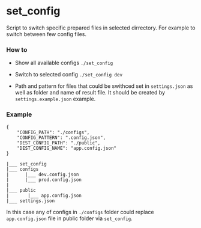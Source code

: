 # set_config

Script to switch specific prepared files in selected dirrectory.
For example to switch between few config files.

### How to

- Show all available configs
`./set_config`

- Switch to selected config
`./set_config dev`

- Path and pattern for files that could be swithced set in `settings.json` as well as folder and name of result file. It should be created by `settings.example.json` example.

### Example

```
{
    "CONFIG_PATH": "./configs",
    "CONFIG_PATTERN": ".config.json",
    "DEST_CONFIG_PATH": "./public",
    "DEST_CONFIG_NAME": "app.config.json"
}
```
```
|___ set_config
|___ configs
|      |___ dev.config.json
|      |___ prod.config.json
|
|___ public
|       |___ app.config.json
|___ settings.json
```
In this case any of configs in `./configs` folder could replace `app.config.json` file in public folder via `set_config`.

